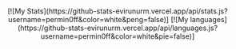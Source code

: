 ###

<div align="center">
    [![My Stats](https://github-stats-evirunurm.vercel.app/api/stats.js?username=permin0ff&color=white&peng=false)]
    [![My languages](https://github-stats-evirunurm.vercel.app/api/languages.js?username=permin0ff&color=white&pie=false)]
</div>

###

